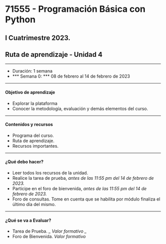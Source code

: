 # 71555 - Programación Básica con Python 
## I Cuatrimestre 2023.
## Ruta de aprendizaje - Unidad 4
---
- Duración: 1 semana
- *** Semana 0: *** 08 de febrero al 14 de febrero de 2023
---
#### Objetivo de aprendizaje
- Explorar la plataforma
- Conocer la metodología, evaluación y demás elementos del curso.

---
#### Contenidos y recursos
- Programa del curso.
- Ruta de aprendizaje.
- Recursos importantes.

---
#### ¿Qué debo hacer?
- Leer todos los recursos de la unidad.
- Realice la tarea de prueba, *antes de las 11:55 pm del 14 de febrero de 2023.*
- Participe en el foro de bienvenida, *antes de las 11:55 pm del 14 de febrero de 2023.*
- Foro de consultas. Tome en cuenta que se habilita por módulo finaliza el último día del mismo.

---
#### ¿Qué se va a Evaluar?
- Tarea de Prueba. *_ Valor formativo _*
- Foro de Bienvenida. *Valor formativo*